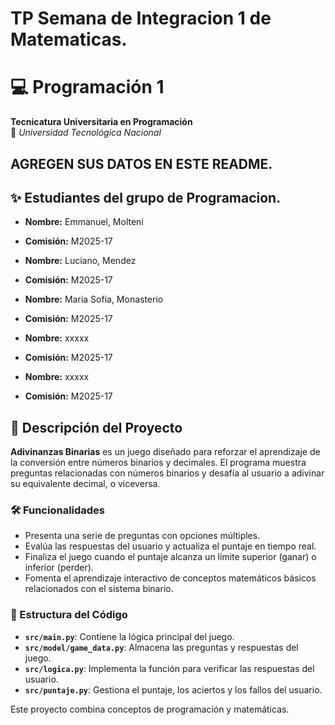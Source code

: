 # TP Semana de Integracion 1 de Matematicas.

# 💻 Programación 1  
**Tecnicatura Universitaria en Programación**  
📍 *Universidad Tecnológica Nacional*  

## AGREGEN SUS DATOS EN ESTE README.
## ✨ Estudiantes del grupo de Programacion. 
- **Nombre:** Emmanuel, Molteni
- **Comisión:** M2025-17

- **Nombre:** Luciano, Mendez
- **Comisión:** M2025-17

- **Nombre:** Maria Sofia, Monasterio
- **Comisión:** M2025-17

- **Nombre:** xxxxx
- **Comisión:** M2025-17

- **Nombre:** xxxxx
- **Comisión:** M2025-17

## 📜 Descripción del Proyecto  
**Adivinanzas Binarias** es un juego diseñado para reforzar el aprendizaje de la conversión entre números binarios y decimales. El programa muestra preguntas relacionadas con números binarios y desafía al usuario a adivinar su equivalente decimal, o viceversa.  

### 🛠️ Funcionalidades  
- Presenta una serie de preguntas con opciones múltiples.
- Evalúa las respuestas del usuario y actualiza el puntaje en tiempo real.
- Finaliza el juego cuando el puntaje alcanza un límite superior (ganar) o inferior (perder).
- Fomenta el aprendizaje interactivo de conceptos matemáticos básicos relacionados con el sistema binario.

### 📂 Estructura del Código  
- **`src/main.py`**: Contiene la lógica principal del juego.
- **`src/model/game_data.py`**: Almacena las preguntas y respuestas del juego.
- **`src/logica.py`**: Implementa la función para verificar las respuestas del usuario.
- **`src/puntaje.py`**: Gestiona el puntaje, los aciertos y los fallos del usuario.

Este proyecto combina conceptos de programación y matemáticas.
